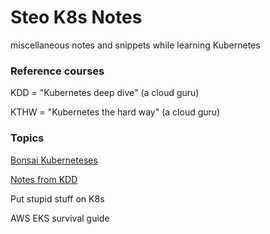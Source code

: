 # Steo K8s Notes

miscellaneous notes and snippets while learning Kubernetes

### Reference courses

KDD = "Kubernetes deep dive" (a cloud guru)

KTHW = "Kubernetes the hard way" (a cloud guru)

### Topics

[Bonsai Kuberneteses](guides/bonsai.md)

[Notes from KDD](guides/kdd.md)

Put stupid stuff on K8s

AWS EKS survival guide
